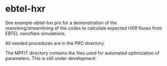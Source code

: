 # ebtel-hxr

See example-ebtel-hxr.pro for a demonstration of the reworking/streamlining of the 
codes to calculate expected HXR fluxes from EBTEL nanoflare simulations.

All needed procedures are in the PRO directory.

The MPFIT directory contains the files used for automated optimization of parameters. 
This is still under development.